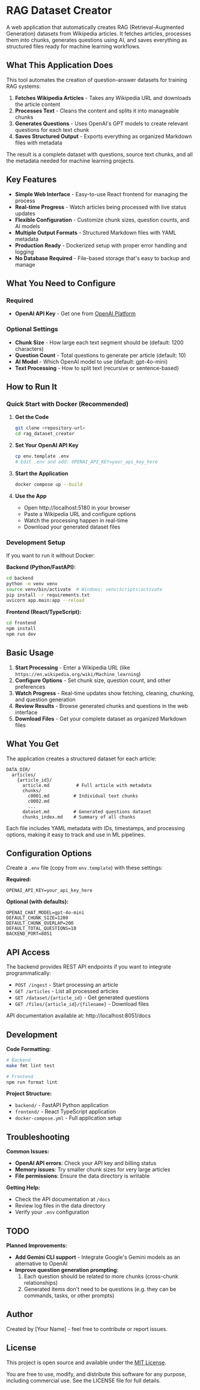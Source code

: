 # RAG Dataset Creator

A web application that automatically creates RAG (Retrieval-Augmented Generation) datasets from Wikipedia articles. It fetches articles, processes them into chunks, generates questions using AI, and saves everything as structured files ready for machine learning workflows.

## What This Application Does

This tool automates the creation of question-answer datasets for training RAG systems:

1. **Fetches Wikipedia Articles** - Takes any Wikipedia URL and downloads the article content
2. **Processes Text** - Cleans the content and splits it into manageable chunks
3. **Generates Questions** - Uses OpenAI's GPT models to create relevant questions for each text chunk
4. **Saves Structured Output** - Exports everything as organized Markdown files with metadata

The result is a complete dataset with questions, source text chunks, and all the metadata needed for machine learning projects.

## Key Features

- **Simple Web Interface** - Easy-to-use React frontend for managing the process
- **Real-time Progress** - Watch articles being processed with live status updates
- **Flexible Configuration** - Customize chunk sizes, question counts, and AI models
- **Multiple Output Formats** - Structured Markdown files with YAML metadata
- **Production Ready** - Dockerized setup with proper error handling and logging
- **No Database Required** - File-based storage that's easy to backup and manage

## What You Need to Configure

### Required
- **OpenAI API Key** - Get one from [OpenAI Platform](https://platform.openai.com/api-keys)

### Optional Settings
- **Chunk Size** - How large each text segment should be (default: 1200 characters)
- **Question Count** - Total questions to generate per article (default: 10)
- **AI Model** - Which OpenAI model to use (default: gpt-4o-mini)
- **Text Processing** - How to split text (recursive or sentence-based)

## How to Run It

### Quick Start with Docker (Recommended)

1. **Get the Code**
   ```bash
   git clone <repository-url>
   cd rag_dataset_creator
   ```

2. **Set Your OpenAI API Key**
   ```bash
   cp env.template .env
   # Edit .env and add: OPENAI_API_KEY=your_api_key_here
   ```

3. **Start the Application**
   ```bash
   docker compose up --build
   ```

4. **Use the App**
   - Open http://localhost:5180 in your browser
   - Paste a Wikipedia URL and configure options
   - Watch the processing happen in real-time
   - Download your generated dataset files

### Development Setup

If you want to run it without Docker:

**Backend (Python/FastAPI):**
```bash
cd backend
python -m venv venv
source venv/bin/activate  # Windows: venv\Scripts\activate
pip install -r requirements.txt
uvicorn app.main:app --reload
```

**Frontend (React/TypeScript):**
```bash
cd frontend
npm install
npm run dev
```

## Basic Usage

1. **Start Processing** - Enter a Wikipedia URL (like `https://en.wikipedia.org/wiki/Machine_learning`)
2. **Configure Options** - Set chunk size, question count, and other preferences
3. **Watch Progress** - Real-time updates show fetching, cleaning, chunking, and question generation
4. **Review Results** - Browse generated chunks and questions in the web interface
5. **Download Files** - Get your complete dataset as organized Markdown files

## What You Get

The application creates a structured dataset for each article:

```
DATA_DIR/
  articles/
    {article_id}/
      article.md          # Full article with metadata
      chunks/
        c0001.md         # Individual text chunks
        c0002.md
        ...
      dataset.md         # Generated questions dataset
      chunks_index.md    # Summary of all chunks
```

Each file includes YAML metadata with IDs, timestamps, and processing options, making it easy to track and use in ML pipelines.

## Configuration Options

Create a `.env` file (copy from `env.template`) with these settings:

**Required:**
```env
OPENAI_API_KEY=your_api_key_here
```

**Optional (with defaults):**
```env
OPENAI_CHAT_MODEL=gpt-4o-mini
DEFAULT_CHUNK_SIZE=1200
DEFAULT_CHUNK_OVERLAP=200
DEFAULT_TOTAL_QUESTIONS=10
BACKEND_PORT=8051
```

## API Access

The backend provides REST API endpoints if you want to integrate programmatically:

- `POST /ingest` - Start processing an article
- `GET /articles` - List all processed articles  
- `GET /dataset/{article_id}` - Get generated questions
- `GET /files/{article_id}/{filename}` - Download files

API documentation available at: http://localhost:8051/docs

## Development

**Code Formatting:**
```bash
# Backend
make fmt lint test

# Frontend  
npm run format lint
```

**Project Structure:**
- `backend/` - FastAPI Python application
- `frontend/` - React TypeScript application
- `docker-compose.yml` - Full application setup

## Troubleshooting

**Common Issues:**
- **OpenAI API errors**: Check your API key and billing status
- **Memory issues**: Try smaller chunk sizes for very large articles
- **File permissions**: Ensure the data directory is writable

**Getting Help:**
- Check the API documentation at `/docs`
- Review log files in the data directory
- Verify your `.env` configuration

## TODO

**Planned Improvements:**
- **Add Gemini CLI support** - Integrate Google's Gemini models as an alternative to OpenAI
- **Improve question generation prompting**:
  1. Each question should be related to more chunks (cross-chunk relationships)
  2. Generated items don't need to be questions (e.g. they can be commands, tasks, or other prompts)

## Author

Created by [Your Name] - feel free to contribute or report issues.

## License

This project is open source and available under the [MIT License](LICENSE).

You are free to use, modify, and distribute this software for any purpose, including commercial use. See the LICENSE file for full details. 